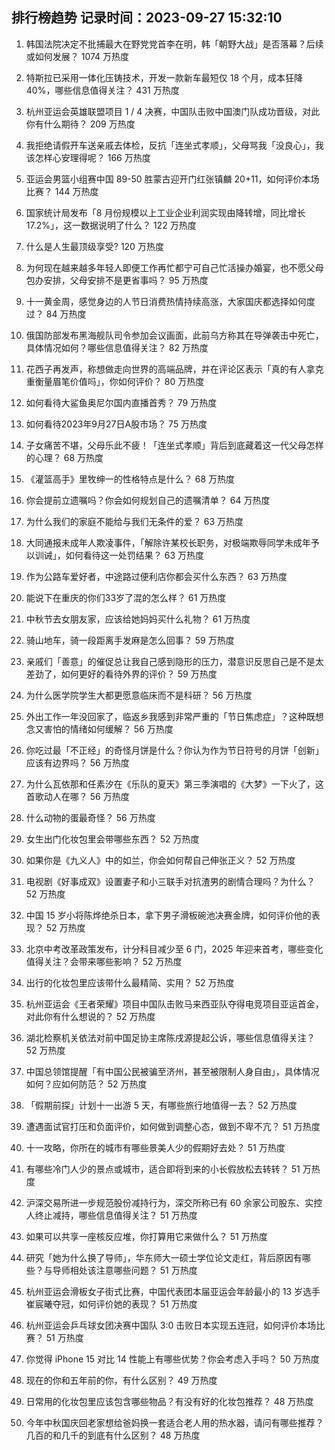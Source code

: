 
## 排行榜趋势 记录时间：2023-09-27 15:32:10
  
  1. 韩国法院决定不批捕最大在野党党首李在明，韩「朝野大战」是否落幕？后续或如何发展？ 1074 万热度
    
  2. 特斯拉已采用一体化压铸技术，开发一款新车最短仅 18 个月，成本狂降 40%，哪些信息值得关注？ 431 万热度
    
  3. 杭州亚运会英雄联盟项目 1 / 4 决赛，中国队击败中国澳门队成功晋级，对此你有什么期待？ 209 万热度
    
  4. 我拒绝请假开车送亲戚去体检，反抗「连坐式孝顺」，父母骂我「没良心」，我该怎样心安理得呢？ 166 万热度
    
  5. 亚运会男篮小组赛中国 89-50 胜蒙古迎开门红张镇麟 20+11，如何评价本场比赛？ 144 万热度
    
  6. 国家统计局发布「8 月份规模以上工业企业利润实现由降转增，同比增长 17.2%」，这一数据说明了什么？ 122 万热度
    
  7. 什么是人生最顶级享受? 120 万热度
    
  8. 为何现在越来越多年轻人即便工作再忙都宁可自己忙活操办婚宴，也不愿父母包办安排，父母安排不是更省事吗？ 95 万热度
    
  9. 十一黄金周，感觉身边的人节日消费热情持续高涨，大家国庆都选择如何度过？ 84 万热度
    
  10. 俄国防部发布黑海舰队司令参加会议画面，此前乌方称其在导弹袭击中死亡，具体情况如何？哪些信息值得关注？ 82 万热度
    
  11. 花西子再发声，称想做走向世界的高端品牌，并在评论区表示「真的有人拿克重衡量眉笔价值吗」，你如何评价？ 80 万热度
    
  12. 如何看待大鲨鱼奥尼尔国内直播首秀？ 79 万热度
    
  13. 如何看待2023年9月27日A股市场？ 75 万热度
    
  14. 子女痛苦不堪，父母乐此不疲！「连坐式孝顺」背后到底藏着这一代父母怎样的心理？ 68 万热度
    
  15. 《灌篮高手》里牧绅一的性格特点是什么？ 68 万热度
    
  16. 你会提前立遗嘱吗？你会如何规划自己的遗嘱清单？ 64 万热度
    
  17. 为什么我们的家庭不能给与我们无条件的爱？ 63 万热度
    
  18. 大同通报未成年人欺凌事件，「解除许某校长职务，对极端欺辱同学未成年予以训诫」，如何看待这一处罚结果？ 63 万热度
    
  19. 作为公路车爱好者，中途路过便利店你都会买什么东西？ 63 万热度
    
  20. 能说下在重庆的你们33岁了混的怎么样？ 61 万热度
    
  21. 中秋节去女朋友家，应该给她妈妈买什么礼物？ 61 万热度
    
  22. 骑山地车，骑一段距离手发麻是怎么回事？ 59 万热度
    
  23. 亲戚们「善意」的催促总让我自己感到隐形的压力，潜意识反思自己是不是太差劲了，如何更好的看待外界的评价？ 59 万热度
    
  24. 为什么医学院学生大都更愿意临床而不是科研？ 56 万热度
    
  25. 外出工作一年没回家了，临返乡我感到非常严重的「节日焦虑症」？这种既想念又害怕的情绪如何缓解？ 56 万热度
    
  26. 你吃过最「不正经」的奇怪月饼是什么？你认为作为节日符号的月饼「创新」应该有边界吗？ 56 万热度
    
  27. 为什么瓦依那和任素汐在《乐队的夏天》第三季演唱的《大梦》一下火了，这首歌动人在哪？ 56 万热度
    
  28. 什么动物的蛋最奇怪？ 56 万热度
    
  29. 女生出门化妆包里会带哪些东西？ 52 万热度
    
  30. 如果你是《九义人》中的如兰，你会如何帮自己伸张正义？ 52 万热度
    
  31. 电视剧《好事成双》设置妻子和小三联手对抗渣男的剧情合理吗？为什么？ 52 万热度
    
  32. 中国 15 岁小将陈烨绝杀日本，拿下男子滑板碗池决赛金牌，如何评价他的表现？ 52 万热度
    
  33. 北京中考改革政策发布，计分科目减少至 6 门，2025 年迎来首考，哪些变化值得关注？会带来哪些影响？ 52 万热度
    
  34. 出行的化妆包里应该带什么最精简、实用？ 52 万热度
    
  35. 杭州亚运会《王者荣耀》项目中国队击败马来西亚队夺得电竞项目亚运首金，对此你有什么想说的？ 52 万热度
    
  36. 湖北检察机关依法对前中国足协主席陈戌源提起公诉，哪些信息值得关注？ 52 万热度
    
  37. 中国总领馆提醒「有中国公民被骗至济州，甚至被限制人身自由」，具体情况如何？应如何防范？ 52 万热度
    
  38. 「假期前探」计划十一出游 5 天，有哪些旅行地值得一去？ 52 万热度
    
  39. 遭遇面试官打压和负面评价，如何做到调整心态，做到不卑不亢？ 51 万热度
    
  40. 十一攻略，你所在的城市有哪些景美人少的假期好去处？ 51 万热度
    
  41. 有哪些冷门人少的景点或城市，适合即将到来的小长假放松去转转？ 51 万热度
    
  42. 沪深交易所进一步规范股份减持行为，深交所称已有 60 余家公司股东、实控人终止减持，哪些信息值得关注？ 51 万热度
    
  43. 如果可以共享一座核反应堆，你打算用它来做什么？ 51 万热度
    
  44. 研究「她为什么换了导师」，华东师大一硕士学位论文走红，背后原因有哪些？与导师相处该注意哪些问题？ 51 万热度
    
  45. 杭州亚运会滑板女子街式比赛，中国代表团本届亚运会年龄最小的 13 岁选手崔宸曦夺冠，如何评价她的表现？ 51 万热度
    
  46. 杭州亚运会乒乓球女团决赛中国队 3:0 击败日本实现五连冠，如何评价本场比赛？ 51 万热度
    
  47. 你觉得 iPhone 15 对比 14 性能上有哪些优势？你会考虑入手吗？ 50 万热度
    
  48. 现在的你和五年前的你，有什么区别？ 49 万热度
    
  49. 日常用的化妆包里应该包含哪些物品？有没有好的化妆包推荐？ 48 万热度
    
  50. 今年中秋国庆回老家想给爸妈换一套适合老人用的热水器，请问有哪些推荐？几百的和几千的到底有什么区别？ 48 万热度
    
